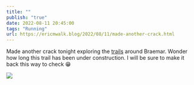 ```yaml
---
title: ""
publish: "true"
date: 2022-08-11 20:45:00
tags: "Running"
url: https://ericmwalk.blog/2022/08/11/made-another-crack.html
---
```


Made another crack tonight exploring the [trails](http://www.strava.com/activities/7623372037) around Braemar. Wonder how long this trail has been under construction. I will be sure to make it back this way to check 😁

![](https://ericmwalk.blog/uploads/2022/a4e6aee0ab.jpg)